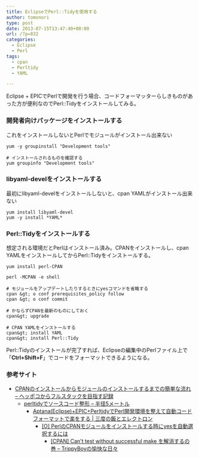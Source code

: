 ```yaml
---
title: EclipseでPerl::Tidyを使用する
author: tomonori
type: post
date: 2013-07-15T13:47:40+00:00
url: /?p=832
categories:
  - Eclipse
  - Perl
tags:
  - cpan
  - Perltidy
  - YAML

---
```

Eclipse + EPICでPerlで開発を行う場合、コードフォーマッターらしきものがあった方が便利なのでPerl::Tidyをインストールしてみる。

### 開発者向けパッケージをインストールする

これをインストールしないとPerlでモジュールがインストール出来ない

```:bash
yum -y groupinstall "Development tools"

# インストールされるものを確認する
yum groupinfo "Development tools"
```

### libyaml-develをインストールする

最初にlibyaml-develをインストールしないと、cpan YAMLがインストール出来ない

```:bash
yum install libyaml-devel
yum -y install *YAML*
```

### Perl::Tidyをインストールする

想定される環境だとPerlはインストール済み。CPANをインストールし、cpan YAMLをインストールしてからPerl::Tidyをインストールする。

```:bash
yum install perl-CPAN

perl -MCPAN -e shell

# モジュールをアップデートしたりするときにyesコマンドを省略する
cpan &gt; o conf prerequisites_policy follow
cpan &gt; o conf commit

# かならずCPANを最新のものにしておく
cpan&gt; upgrade

# CPAN YAMLをインストールする
cpan&gt; install YAML
cpan&gt; install Perl::Tidy
```

Perl::Tidyのインストールが完了すれば、Eclipseの編集中のPerlファイル上で「**Ctrl+Shift+F**」でコードをフォーマットできるようになる。

### 参考サイト

  * [CPANのインストールからモジュールのインストールするまでの簡単な流れ &#8211; ヘッポコからフルスタックを目指す記録][1] 
      * [perltidyでソースコード整形 &#8211; 半径5メートル][2] 
          * [Aptana(Eclipse)+EPIC+PerltidyでPerl開発環境を整えて自動コードフォーマットで楽をする | 三度の飯とエレクトロン][3] 
              * [[O] PerlのCPANモジュールをインストールする時にyesを自動選択するには][4] 
                  * [[CPAN] Can't test without successful make を解消するの巻 &#8211; TrippyBoyの愉快な日々][5] </ul>

 [1]: http://fakeyakuza.hatenablog.com/entry/2012/12/14/CPAN%E3%81%AE%E3%82%A4%E3%83%B3%E3%82%B9%E3%83%88%E3%83%BC%E3%83%AB%E3%81%8B%E3%82%89%E3%83%A2%E3%82%B8%E3%83%A5%E3%83%BC%E3%83%AB%E3%81%AE%E3%82%A4%E3%83%B3%E3%82%B9%E3%83%88%E3%83%BC%E3%83%AB
 [2]: http://d.hatena.ne.jp/srkzhr/20090408/1239206063
 [3]: http://blog.katty.in/24
 [4]: http://diary.overlasting.net/2010-01-14-3.html
 [5]: http://blog.trippyboy.com/2013/cpan/cpan-cant-test-without-successful-make-%E3%82%92%E8%A7%A3%E6%B6%88%E3%81%99%E3%82%8B%E3%81%AE%E5%B7%BB/